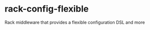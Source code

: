 rack-config-flexible
====================

Rack middleware that provides a flexible configuration DSL and more